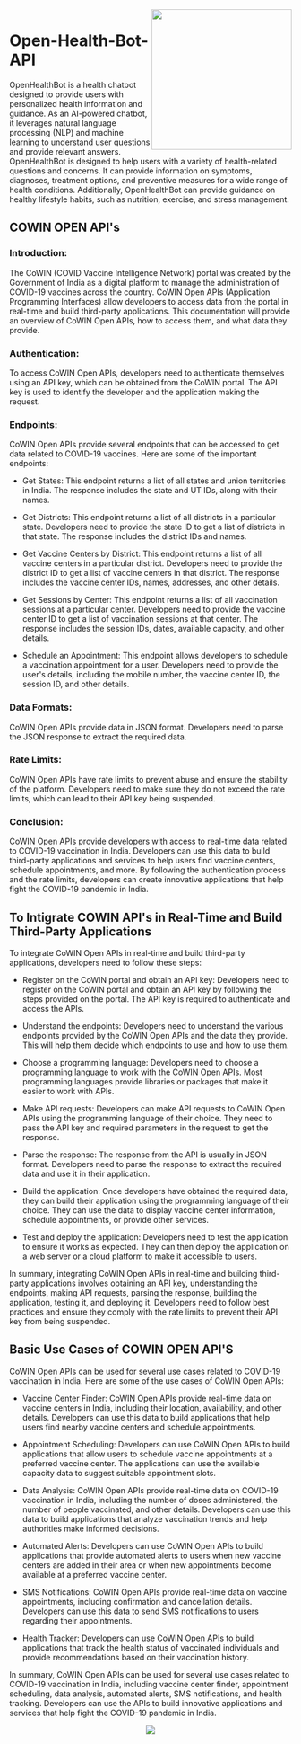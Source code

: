<img src="https://vivifyassets.s3.ap-south-1.amazonaws.com/lifeeazy-logo1.png" align="right" width="250"/> 

# Open-Health-Bot-API

OpenHealthBot is a health chatbot designed to provide users with personalized health information and guidance. As an AI-powered chatbot, it leverages natural language processing (NLP) and machine learning to understand user questions and provide relevant answers. OpenHealthBot is designed to help users with a variety of health-related questions and concerns. It can provide information on symptoms, diagnoses, treatment options, and preventive measures for a wide range of health conditions. Additionally, OpenHealthBot can provide guidance on healthy lifestyle habits, such as nutrition, exercise, and stress management.

## COWIN OPEN API's

### Introduction:

The CoWIN (COVID Vaccine Intelligence Network) portal was created by the Government of India as a digital platform to manage the administration of COVID-19 vaccines across the country. CoWIN Open APIs (Application Programming Interfaces) allow developers to access data from the portal in real-time and build third-party applications. This documentation will provide an overview of CoWIN Open APIs, how to access them, and what data they provide.

### Authentication:
To access CoWIN Open APIs, developers need to authenticate themselves using an API key, which can be obtained from the CoWIN portal. The API key is used to identify the developer and the application making the request.

### Endpoints:
CoWIN Open APIs provide several endpoints that can be accessed to get data related to COVID-19 vaccines. Here are some of the important endpoints:

 - Get States: This endpoint returns a list of all states and union territories in India. The response includes the state and UT IDs, along with their names.

 - Get Districts: This endpoint returns a list of all districts in a particular state. Developers need to provide the state ID to get a list of districts in that state. The response includes the district IDs and names.

 - Get Vaccine Centers by District: This endpoint returns a list of all vaccine centers in a particular district. Developers need to provide the district ID to get a list of vaccine centers in that district. The response includes the vaccine center IDs, names, addresses, and other details.

 - Get Sessions by Center: This endpoint returns a list of all vaccination sessions at a particular center. Developers need to provide the vaccine center ID to get a list of vaccination sessions at that center. The response includes the session IDs, dates, available capacity, and other details.

 - Schedule an Appointment: This endpoint allows developers to schedule a vaccination appointment for a user. Developers need to provide the user's details, including the mobile number, the vaccine center ID, the session ID, and other details.

### Data Formats:
CoWIN Open APIs provide data in JSON format. Developers need to parse the JSON response to extract the required data.

### Rate Limits:
CoWIN Open APIs have rate limits to prevent abuse and ensure the stability of the platform. Developers need to make sure they do not exceed the rate limits, which can lead to their API key being suspended.

### Conclusion:
CoWIN Open APIs provide developers with access to real-time data related to COVID-19 vaccination in India. Developers can use this data to build third-party applications and services to help users find vaccine centers, schedule appointments, and more. By following the authentication process and the rate limits, developers can create innovative applications that help fight the COVID-19 pandemic in India.

## To Intigrate COWIN API's in Real-Time and Build Third-Party Applications

To integrate CoWIN Open APIs in real-time and build third-party applications, developers need to follow these steps:

 - Register on the CoWIN portal and obtain an API key: Developers need to register on the CoWIN portal and obtain an API key by following the steps provided on the portal. The API key is required to authenticate and access the APIs.

 - Understand the endpoints: Developers need to understand the various endpoints provided by the CoWIN Open APIs and the data they provide. This will help them decide which endpoints to use and how to use them.

 - Choose a programming language: Developers need to choose a programming language to work with the CoWIN Open APIs. Most programming languages provide libraries or packages that make it easier to work with APIs.

 - Make API requests: Developers can make API requests to CoWIN Open APIs using the programming language of their choice. They need to pass the API key and required parameters in the request to get the response.

 - Parse the response: The response from the API is usually in JSON format. Developers need to parse the response to extract the required data and use it in their application.

 - Build the application: Once developers have obtained the required data, they can build their application using the programming language of their choice. They can use the data to display vaccine center information, schedule appointments, or provide other services.

 - Test and deploy the application: Developers need to test the application to ensure it works as expected. They can then deploy the application on a web server or a cloud platform to make it accessible to users.

In summary, integrating CoWIN Open APIs in real-time and building third-party applications involves obtaining an API key, understanding the endpoints, making API requests, parsing the response, building the application, testing it, and deploying it. Developers need to follow best practices and ensure they comply with the rate limits to prevent their API key from being suspended.

## Basic Use Cases of COWIN OPEN API'S

CoWIN Open APIs can be used for several use cases related to COVID-19 vaccination in India. Here are some of the use cases of CoWIN Open APIs:

 - Vaccine Center Finder: CoWIN Open APIs provide real-time data on vaccine centers in India, including their location, availability, and other details. Developers can use this data to build applications that help users find nearby vaccine centers and schedule appointments.

 - Appointment Scheduling: Developers can use CoWIN Open APIs to build applications that allow users to schedule vaccine appointments at a preferred vaccine center. The applications can use the available capacity data to suggest suitable appointment slots.

 - Data Analysis: CoWIN Open APIs provide real-time data on COVID-19 vaccination in India, including the number of doses administered, the number of people vaccinated, and other details. Developers can use this data to build applications that analyze vaccination trends and help authorities make informed decisions.

 - Automated Alerts: Developers can use CoWIN Open APIs to build applications that provide automated alerts to users when new vaccine centers are added in their area or when new appointments become available at a preferred vaccine center.

 - SMS Notifications: CoWIN Open APIs provide real-time data on vaccine appointments, including confirmation and cancellation details. Developers can use this data to send SMS notifications to users regarding their appointments.

 - Health Tracker: Developers can use CoWIN Open APIs to build applications that track the health status of vaccinated individuals and provide recommendations based on their vaccination history.

In summary, CoWIN Open APIs can be used for several use cases related to COVID-19 vaccination in India, including vaccine center finder, appointment scheduling, data analysis, automated alerts, SMS notifications, and health tracking. Developers can use the APIs to build innovative applications and services that help fight the COVID-19 pandemic in India.

<p align="center">
<img src="https://vivifyassets.s3.ap-south-1.amazonaws.com/cropped-vivify_login.png" margin_left="100"/>
</p>
